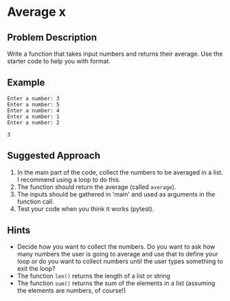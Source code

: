 # Average x 

## Problem Description
Write a function that takes input numbers and returns their average. Use the starter code to help you with format. 

## Example
```
Enter a number: 3
Enter a number: 5
Enter a number: 4
Enter a number: 1
Enter a number: 2

3
```

## Suggested Approach
1) In the main part of the code, collect the numbers to be averaged in a list. I recommend using a loop to do this.
2) The function should return the average (called `average`).
3) The inputs should be gathered in 'main' and used as arguments in the function call.
4) Test your code when you think it works (pytest).

## Hints
* Decide how you want to collect the numbers. Do you want to ask how many numbers the user is going to average and use that to define your loop or do you want to collect numbers until the user types something to exit the loop?
* The function `len()` returns the length of a list or string
* The function `sum()` returns the sum of the elements in a list (assuming the elements are numbers, of course!)

